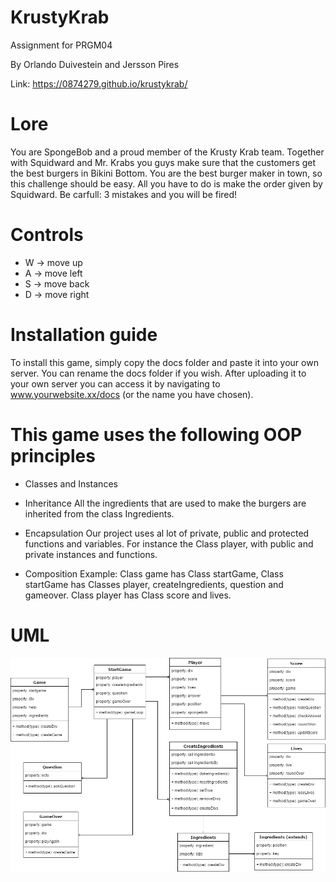 # KrustyKrab
Assignment for PRGM04

By Orlando Duivestein and Jersson Pires

Link: https://0874279.github.io/krustykrab/

# Lore

You are SpongeBob and a proud member of the Krusty Krab team. Together with Squidward and Mr. Krabs you guys make sure that the customers get the best burgers in Bikini Bottom. You are the best burger maker in town, so this challenge should be easy. All you have to do is make the order given by Squidward. Be carfull: 3 mistakes and you will be fired!

# Controls
-   W -> move up
-   A -> move left
-   S -> move back
-   D -> move right

# Installation guide

To install this game, simply copy the docs folder and paste it into your own server. You can rename the docs folder if you wish. After uploading it to your own server you can access it by navigating to www.yourwebsite.xx/docs (or the name you have chosen).

# This game uses the following OOP principles

* Classes and Instances

* Inheritance
All the ingredients that are used to make the burgers are inherited from the class Ingredients.

* Encapsulation
Our project uses al lot of private, public and protected functions and variables. For instance the Class player, with public and private instances and functions.

* Composition
Example: Class game has Class startGame, Class startGame has Classes player, createIngredients, question and gameover. Class player has Class score and lives.

# UML

![alt text](https://github.com/0874279/krustykrab/blob/master/UML_KK.png)
